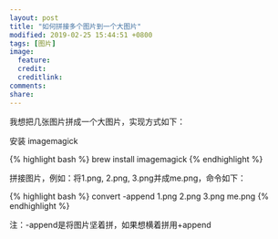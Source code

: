```yaml
---
layout: post
title: "如何拼接多个图片到一个大图片"
modified: 2019-02-25 15:44:51 +0800
tags: [图片]
image:
  feature: 
  credit: 
  creditlink: 
comments: 
share: 
---
```


我想把几张图片拼成一个大图片，实现方式如下：

安装 imagemagick

{% highlight bash %}
brew install imagemagick
{% endhighlight %}

拼接图片，例如：将1.png, 2.png, 3.png并成me.png，命令如下：

{% highlight bash %}
convert -append 1.png 2.png 3.png me.png
{% endhighlight %}

注：-append是将图片坚着拼，如果想横着拼用+append

